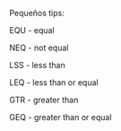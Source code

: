 Pequeños tips:

EQU - equal

NEQ - not equal

LSS - less than

LEQ - less than or equal

GTR - greater than

GEQ - greater than or equal

